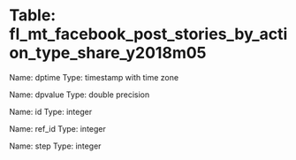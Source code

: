 Table: fl_mt_facebook_post_stories_by_action_type_share_y2018m05
================================================================

Name: dptime
Type: timestamp with time zone

Name: dpvalue
Type: double precision

Name: id
Type: integer

Name: ref_id
Type: integer

Name: step
Type: integer

